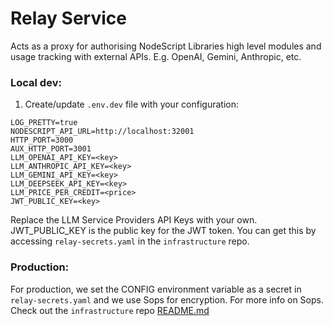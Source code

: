 # Relay Service

Acts as a proxy for authorising NodeScript Libraries high level modules and usage tracking with external APIs. E.g. OpenAI, Gemini, Anthropic, etc.

### Local dev:

1. Create/update `.env.dev` file with your configuration:

```
LOG_PRETTY=true
NODESCRIPT_API_URL=http://localhost:32001
HTTP_PORT=3000
AUX_HTTP_PORT=3001
LLM_OPENAI_API_KEY=<key>
LLM_ANTHROPIC_API_KEY=<key>
LLM_GEMINI_API_KEY=<key>
LLM_DEEPSEEK_API_KEY=<key>
LLM_PRICE_PER_CREDIT=<price>
JWT_PUBLIC_KEY=<key>
```

Replace the LLM Service Providers API Keys with your own.
JWT_PUBLIC_KEY is the public key for the JWT token. You can get this by accessing `relay-secrets.yaml` in the `infrastructure` repo.

### Production:

For production, we set the CONFIG environment variable as a secret in `relay-secrets.yaml` and we use Sops for encryption. For more info on Sops. Check out the `infrastructure` repo [README.md](https://github.com/NodeScriptLang/infrastructure/blob/main/README.md)
